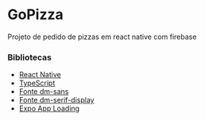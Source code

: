 # GoPizza
 Projeto de pedido de pizzas em react native com firebase


### Bibliotecas

* [React Native]()
* [TypeScript]()
* [Fonte dm-sans]()
* [Fonte dm-serif-display]()
* [Expo App Loading]()